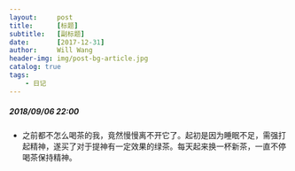 ```yaml
---
layout:     post
title:      [标题]
subtitle:   [副标题]
date:       [2017-12-31]
author:     Will Wang
header-img: img/post-bg-article.jpg
catalog: true
tags:
    - 日记
---
```

##### 2018/09/06 22:00
- 之前都不怎么喝茶的我，竟然慢慢离不开它了。起初是因为睡眠不足，需强打起精神，遂买了对于提神有一定效果的绿茶。每天起来换一杯新茶，一直不停喝茶保持精神。
